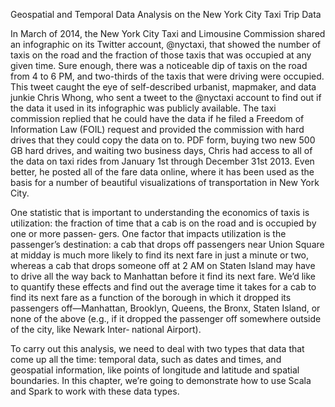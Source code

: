 Geospatial and Temporal Data Analysis on the New York City Taxi Trip Data

In March of 2014, the New York City Taxi and Limousine Commission shared an infographic on its Twitter account, @nyctaxi, that showed the number of taxis on the road and the fraction of those taxis that was occupied at any given time. Sure enough, there was a noticeable dip of taxis on the road from 4 to 6 PM, and two-thirds of the taxis that were driving were occupied.
This tweet caught the eye of self-described urbanist, mapmaker, and data junkie Chris Whong, who sent a tweet to the @nyctaxi account to find out if the data it used in its infographic was publicly available. The taxi commission replied that he could have the data if he filed a Freedom of Information Law (FOIL) request and provided the commission with hard drives that they could copy the data on to. PDF form, buying two new 500 GB hard drives, and waiting two business days, Chris had access to all of the data on taxi rides from January 1st through December 31st 2013. Even better, he posted all of the fare data online, where it has been used as the basis for a number of beautiful visualizations of transportation in New York City.

One statistic that is important to understanding the economics of taxis is utilization: the fraction of time that a cab is on the road and is occupied by one or more passen‐ gers. One factor that impacts utilization is the passenger’s destination: a cab that drops off passengers near Union Square at midday is much more likely to find its next fare in just a minute or two, whereas a cab that drops someone off at 2 AM on Staten Island may have to drive all the way back to Manhattan before it find its next fare. We’d like to quantify these effects and find out the average time it takes for a cab to find its next fare as a function of the borough in which it dropped its passengers off—Manhattan, Brooklyn, Queens, the Bronx, Staten Island, or none of the above (e.g., if it dropped the passenger off somewhere outside of the city, like Newark Inter‐ national Airport).

To carry out this analysis, we need to deal with two types that data that come up all the time: temporal data, such as dates and times, and geospatial information, like points of longitude and latitude and spatial boundaries. In this chapter, we’re going to demonstrate how to use Scala and Spark to work with these data types.
